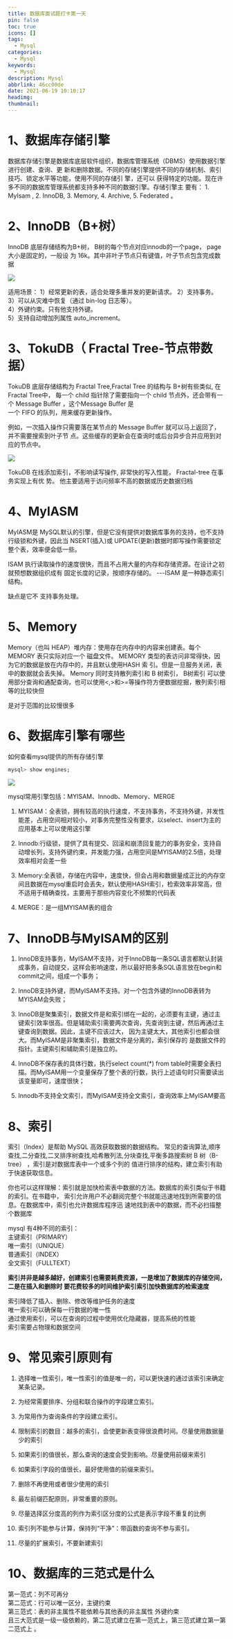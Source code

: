 ```yaml
---
title: 数据库面试题打卡第一天
pin: false
toc: true
icons: []
tags:
  - Mysql
categories:
  - Mysql
keywords:
  - Mysql
description: Mysql
abbrlink: 46cc00de
date: 2021-06-19 10:10:17
headimg:
thumbnail:
---
```


# 1、数据库存储引擎
数据库存储引擎是数据库底层软件组织，数据库管理系统（DBMS）使用数据引擎进行创建、查询、更 新和删除数据。不同的存储引擎提供不同的存储机制、索引技巧、锁定水平等功能，使用不同的存储引 擎，还可以 获得特定的功能。现在许多不同的数据库管理系统都支持多种不同的数据引擎。存储引擎主 要有： 1. MyIsam , 2. InnoDB, 3. Memory, 4. Archive, 5. Federated 。

# 2、InnoDB（B+树）
InnoDB 底层存储结构为B+树， B树的每个节点对应innodb的一个page， page大小是固定的，一般设 为 16k。其中非叶子节点只有键值，叶子节点包含完成数据

![](https://cdn.jsdelivr.net/gh/xzMhehe/StaticFile_CDN/static/img/20210619102427.png)

适用场景：
1）经常更新的表，适合处理多重并发的更新请求。 2）支持事务。     
3）可以从灾难中恢复（通过 bin-log 日志等）。     
4）外键约束。只有他支持外键。     
5）支持自动增加列属性 auto_increment。     

# 3、TokuDB（ Fractal Tree-节点带数据）
TokuDB 底层存储结构为 Fractal Tree,Fractal Tree 的结构与 B+树有些类似, 在 Fractal Tree中， 每一个 child 指针除了需要指向一个 child 节点外，还会带有一个 Message Buﬀer ，这个Message Buﬀer 是                
一个 FIFO 的队列，用来缓存更新操作。

例如，一次插入操作只需要落在某节点的 Message Buﬀer 就可以马上返回了，并不需要搜索到叶子节 点。这些缓存的更新会在查询时或后台异步合并应用到对应的节点中。

![](https://cdn.jsdelivr.net/gh/xzMhehe/StaticFile_CDN/static/img/20210619103600.png)

TokuDB 在线添加索引，不影响读写操作, 非常快的写入性能， Fractal-tree 在事务实现上有优 势。 他主要适用于访问频率不高的数据或历史数据归档

# 4、MyIASM
MyIASM是 MySQL默认的引擎，但是它没有提供对数据库事务的支持，也不支持行级锁和外键，因此当 NSERT(插入)或 UPDATE(更新)数据时即写操作需要锁定整个表，效率便会低一些。

ISAM 执行读取操作的速度很快，而且不占用大量的内存和存储资源。在设计之初就预想数据组织成有 固定长度的记录，按顺序存储的。 ---ISAM 是一种静态索引结构。

缺点是它不 支持事务处理。

# 5、Memory
Memory（也叫 HEAP）堆内存：使用存在内存中的内容来创建表。每个 MEMORY 表只实际对应一个 磁盘文件。 MEMORY 类型的表访问非常得快，因为它的数据是放在内存中的，并且默认使用HASH 索 引。但是一旦服务关闭，表中的数据就会丢失掉。 Memory 同时支持散列索引和 B 树索引， B树索引 可以使用部分查询和通配查询，也可以使用<,>和>=等操作符方便数据挖掘，散列索引相等的比较快但

是对于范围的比较慢很多

# 6、数据库引擎有哪些
如何查看mysql提供的所有存储引擎
```sql
mysql> show engines;
```

![](https://cdn.jsdelivr.net/gh/xzMhehe/StaticFile_CDN/static/img/20210619104010.png)


mysql常用引擎包括：MYISAM、Innodb、Memory、MERGE

1. MYISAM：全表锁，拥有较高的执行速度，不支持事务，不支持外键，并发性能差，占用空间相对较小，对事务完整性没有要求，以select、insert为主的应用基本上可以使用这引擎

2. Innodb:行级锁，提供了具有提交、回滚和崩溃回复能力的事务安全，支持自动增长列，支持外键约束，并发能力强，占用空间是MYISAM的2.5倍，处理效率相对会差一些

3. Memory:全表锁，存储在内容中，速度快，但会占用和数据量成正比的内存空间且数据在mysql重启时会丢失，默认使用HASH索引，检索效率非常高，但不适用于精确查找，主要用于那些内容变化不频繁的代码表

4. MERGE：是一组MYISAM表的组合

# 7、InnoDB与MyISAM的区别
1. InnoDB支持事务，MyISAM不支持，对于InnoDB每一条SQL语言都默认封装成事务，自动提交，这样会影响速度，所以最好把多条SQL语言放在begin和commit之间，组成一个事务；

2. InnoDB支持外键，而MyISAM不支持。对一个包含外键的InnoDB表转为MYISAM会失败；


3. InnoDB是聚集索引，数据文件是和索引绑在一起的，必须要有主键，通过主键索引效率很高。但是辅助索引需要两次查询，先查询到主键，然后再通过主键查询到数据。因此，主键不应该过大， 因为主键太大，其他索引也都会很大。而MyISAM是非聚集索引，数据文件是分离的，索引保存的 是数据文件的指针。主键索引和辅助索引是独立的。

4. InnoDB不保存表的具体行数，执行select count(*) from table时需要全表扫描。而MyISAM用一个变量保存了整个表的行数，执行上述语句时只需要读出该变量即可，速度很快；

5. Innodb不支持全文索引，而MyISAM支持全文索引，查询效率上MyISAM要高


# 8、索引
索引（Index）是帮助 MySQL 高效获取数据的数据结构。 常见的查询算法,顺序查找,二分查找,二叉排序树查找,哈希散列法,分块查找,平衡多路搜索树 B 树（B-tree） ，索引是对数据库表中一个或多个列的 值进行排序的结构，建立索引有助于快速获取信息。

你也可以这样理解：索引就是加快检索表中数据的方法。数据库的索引类似于书籍的索引。在书籍中， 索引允许用户不必翻阅完整个书就能迅速地找到所需要的信息。在数据库中，索引也允许数据库程序迅 速地找到表中的数据，而不必扫描整个数据库

mysql 有4种不同的索引：        
主键索引（PRIMARY）       
唯一索引（UNIQUE）       
普通索引（INDEX）       
全文索引（FULLTEXT）       

**索引并非是越多越好，创建索引也需要耗费资源，一是增加了数据库的存储空间，二是在插入和删除时 要花费较多的时间维护索引索引加快数据库的检索速度**

索引降低了插入、删除、修改等维护任务的速度      
唯一索引可以确保每一行数据的唯一性      
通过使用索引，可以在查询的过程中使用优化隐藏器，提高系统的性能      
索引需要占物理和数据空间      

# 9、常见索引原则有
1. 选择唯一性索引，唯一性索引的值是唯一的，可以更快速的通过该索引来确定某条记录。

2. 为经常需要排序、分组和联合操作的字段建立索引。

3. 为常用作为查询条件的字段建立索引。

4. 限制索引的数目：越多的索引，会使更新表变得很浪费时间。尽量使用数据量少的索引

5. 如果索引的值很长，那么查询的速度会受到影响。尽量使用前缀来索引

6. 如果索引字段的值很长，最好使用值的前缀来索引。

7. 删除不再使用或者很少使用的索引

8. 最左前缀匹配原则，非常重要的原则。

9. 尽量选择区分度高的列作为索引区分度的公式是表示字段不重复的比例

10. 索引列不能参与计算，保持列“干净”：带函数的查询不参与索引。

11. 尽量的扩展索引，不要新建索引

# 10、数据库的三范式是什么
第一范式：列不可再分         
第二范式：行可以唯一区分，主键约束        
第三范式：表的非主属性不能依赖与其他表的非主属性 外键约束        
且三大范式是一级一级依赖的，第二范式建立在第一范式上，第三范式建立第一第二范式上 。        